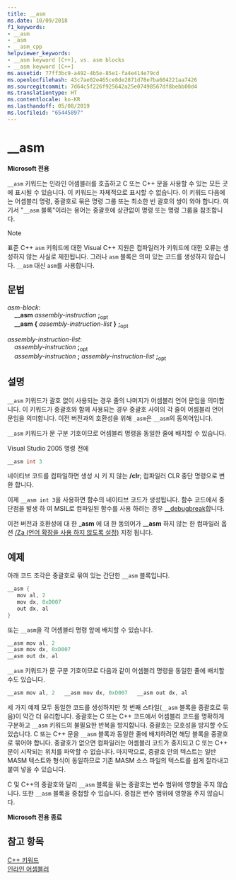 ```yaml
---
title: __asm
ms.date: 10/09/2018
f1_keywords:
- __asm
- _asm
- __asm_cpp
helpviewer_keywords:
- __asm keyword [C++], vs. asm blocks
- __asm keyword [C++]
ms.assetid: 77ff3bc9-a492-4b5e-85e1-fa4e414e79cd
ms.openlocfilehash: 43c7ae02e465ce8de2871d78e7ba604221aa7426
ms.sourcegitcommit: 7d64c5f226f925642a25e07498567df8bebb00d4
ms.translationtype: HT
ms.contentlocale: ko-KR
ms.lasthandoff: 05/08/2019
ms.locfileid: "65445897"
---
```

# <a name="asm"></a>__asm

**Microsoft 전용**

`__asm` 키워드는 인라인 어셈블러를 호출하고 C 또는 C++ 문을 사용할 수 있는 모든 곳에 표시될 수 있습니다. 이 키워드는 자체적으로 표시할 수 없습니다. 이 키워드 다음에는 어셈블리 명령, 중괄호로 묶은 명령 그룹 또는 최소한 빈 괄호의 쌍이 와야 합니다. 여기서 "`__asm` 블록"이라는 용어는 중괄호에 상관없이 명령 또는 명령 그룹을 참조합니다.

> [!NOTE]
> 표준 C++ `asm` 키워드에 대한 Visual C++ 지원은 컴파일러가 키워드에 대한 오류는 생성하지 않는 사실로 제한됩니다. 그러나 `asm` 블록은 의미 있는 코드를 생성하지 않습니다. `__asm` 대신 `asm`를 사용합니다.

## <a name="grammar"></a>문법

*asm-block*:<br/>
&nbsp;&nbsp;&nbsp;&nbsp;**__asm** *assembly-instruction* **;**<sub>opt</sub><br/>
&nbsp;&nbsp;&nbsp;&nbsp;**__asm {** *assembly-instruction-list* **}** **;**<sub>opt</sub>

*assembly-instruction-list*:<br/>
&nbsp;&nbsp;&nbsp;&nbsp;*assembly-instruction* **;**<sub>opt</sub><br/>
&nbsp;&nbsp;&nbsp;&nbsp;*assembly-instruction* **;** *assembly-instruction-list* **;**<sub>opt</sub>

## <a name="remarks"></a>설명

`__asm` 키워드가 괄호 없이 사용되는 경우 줄의 나머지가 어셈블리 언어 문임을 의미합니다. 이 키워드가 중괄호와 함께 사용되는 경우 중괄호 사이의 각 줄이 어셈블리 언어 문임을 의미합니다. 이전 버전과의 호환성을 위해 `_asm`은 `__asm`의 동의어입니다.

`__asm` 키워드가 문 구분 기호이므로 어셈블리 명령을 동일한 줄에 배치할 수 있습니다.

Visual Studio 2005 명령 전에

```cpp
__asm int 3
```

네이티브 코드를 컴파일하면 생성 시 키 지 않는 **/clr**; 컴파일러 CLR 중단 명령으로 변환 합니다.

이제 `__asm int 3`을 사용하면 함수의 네이티브 코드가 생성됩니다. 함수 코드에서 중단점을 발생 하 여 MSIL로 컴파일된 함수를 사용 하려는 경우 [__debugbreak](../../intrinsics/debugbreak.md)합니다.

이전 버전과 호환성에 대 한 **_asm** 에 대 한 동의어가 **__asm** 하지 않는 한 컴파일러 옵션 [/Za \(언어 확장을 사용 하지 않도록 설정)](../../build/reference/za-ze-disable-language-extensions.md) 지정 됩니다.

## <a name="example"></a>예제

아래 코드 조각은 중괄호로 묶여 있는 간단한 `__asm` 블록입니다.

```cpp
__asm {
   mov al, 2
   mov dx, 0xD007
   out dx, al
}
```

또는 `__asm`을 각 어셈블리 명령 앞에 배치할 수 있습니다.

```cpp
__asm mov al, 2
__asm mov dx, 0xD007
__asm out dx, al
```

`__asm` 키워드가 문 구분 기호이므로 다음과 같이 어셈블리 명령을 동일한 줄에 배치할 수도 있습니다.

```cpp
__asm mov al, 2   __asm mov dx, 0xD007   __asm out dx, al
```

세 가지 예제 모두 동일한 코드를 생성하지만 첫 번째 스타일(`__asm` 블록을 중괄호로 묶음)이 약간 더 유리합니다. 중괄호는 C 또는 C++ 코드에서 어셈블리 코드를 명확하게 구분하고 `__asm` 키워드의 불필요한 반복을 방지합니다. 중괄호는 모호성을 방지할 수도 있습니다. C 또는 C++ 문을 `__asm` 블록과 동일한 줄에 배치하려면 해당 블록을 중괄호로 묶어야 합니다. 중괄호가 없으면 컴파일러는 어셈블리 코드가 중지되고 C 또는 C++ 문이 시작되는 위치를 파악할 수 없습니다. 마지막으로, 중괄호 안의 텍스트는 일반 MASM 텍스트와 형식이 동일하므로 기존 MASM 소스 파일의 텍스트를 쉽게 잘라내고 붙여 넣을 수 있습니다.

C 및 C++의 중괄호와 달리 `__asm` 블록을 묶는 중괄호는 변수 범위에 영향을 주지 않습니다. 또한 `__asm` 블록을 중첩할 수 있습니다. 중첩은 변수 범위에 영향을 주지 않습니다.

**Microsoft 전용 종료**

## <a name="see-also"></a>참고 항목

[C++ 키워드](../../cpp/keywords-cpp.md)<br/>
[인라인 어셈블러](../../assembler/inline/inline-assembler.md)<br/>